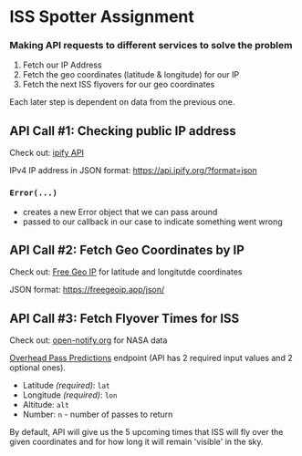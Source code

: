 # ISS Spotter Assignment

### Making API requests to different services to solve the problem

1. Fetch our IP Address
2. Fetch the geo coordinates (latitude & longitude) for our IP
3. Fetch the next ISS flyovers for our geo coordinates

Each later step is dependent on data from the previous one.

## API Call #1: Checking public IP address
Check out: [ipify API](https://www.ipify.org)

IPv4 IP address in JSON format: https://api.ipify.org/?format=json

### `Error(...)`
* creates a new Error object that we can pass around
* passed to our callback in our case to indicate something went wrong

## API Call #2: Fetch Geo Coordinates by IP
Check out: [Free Geo IP](https://freegeoip.app) for latitude and longitutde coordinates

JSON format: https://freegeoip.app/json/

## API Call #3: Fetch Flyover Times for ISS
Check out: [open-notify.org](http://open-notify.org) for NASA data

[Overhead Pass Predictions](http://open-notify.org/Open-Notify-API/ISS-Pass-Times/) endpoint (API has 2 required input values and 2 optional ones).
* Latitude *(required)*: `lat`
* Longitude *(required)*: `lon`
* Altitude: `alt`
* Number: `n` - number of passes to return

By default, API will give us the 5 upcoming times that ISS will fly over the given coordinates and for how long it will remain 'visible' in the sky.
